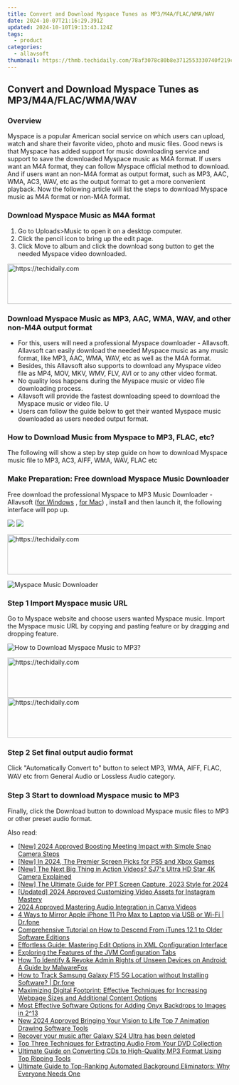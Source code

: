 ```yaml
---
title: Convert and Download Myspace Tunes as MP3/M4A/FLAC/WMA/WAV
date: 2024-10-07T21:16:29.391Z
updated: 2024-10-10T19:13:43.124Z
tags:
  - product
categories:
  - allavsoft
thumbnail: https://thmb.techidaily.com/78af3078c80b8e3712553330740f219cdae8af451a75522402de746ab069fea1.jpg
---
```


## Convert and Download Myspace Tunes as MP3/M4A/FLAC/WMA/WAV

### Overview

Myspace is a popular American social service on which users can upload, watch and share their favorite video, photo and music files. Good news is that Myspace has added support for music downloading service and support to save the downloaded Myspace music as M4A format. If users want an M4A format, they can follow Myspace official method to download. And if users want an non-M4A format as output format, such as MP3, AAC, WMA, AC3, WAV, etc as the output format to get a more convenient playback. Now the following article will list the steps to download Myspace music as M4A format or non-M4A format.

### Download Myspace Music as M4A format

1. Go to Uploads>Music to open it on a desktop computer.
2. Click the pencil icon to bring up the edit page.
3. Click Move to album and click the download song button to get the needed Myspace video downloaded.

<!-- affiliate ads begin -->
<a href="https://bluettide.pxf.io/c/5597632/2141683/17092" target="_top" id="2141683">
  <img src="//a.impactradius-go.com/display-ad/17092-2141683" border="0" alt="https://techidaily.com" width="728" height="90"/>
</a>
<img height="0" width="0" src="https://bluettide.pxf.io/i/5597632/2141683/17092" style="position:absolute;visibility:hidden;" border="0" />
<!-- affiliate ads end -->

### Download Myspace Music as MP3, AAC, WMA, WAV, and other non-M4A output format

* For this, users will need a professional Myspace downloader - Allavsoft. Allavsoft can easily download the needed Myspace music as any music format, like MP3, AAC, WMA, WAV, etc as well as the M4A format.
* Besides, this Allavsoft also supports to download any Myspace video file as MP4, MOV, MKV, WMV, FLV, AVI or to any other video format.
* No quality loss happens during the Myspace music or video file downloading process.
* Allavsoft will provide the fastest downloading speed to download the Myspace music or video file. U
* Users can follow the guide below to get their wanted Myspace music downloaded as users needed output format.

### How to Download Music from Myspace to MP3, FLAC, etc?

The following will show a step by step guide on how to download Myspace music file to MP3, AC3, AIFF, WMA, WAV, FLAC etc

### Make Preparation: Free download Myspace Music Downloader

Free download the professional Myspace to MP3 Music Downloader - Allavsoft ([for Windows](https://tools.techidaily.com/allavsoft/products/) , [for Mac](https://tools.techidaily.com/allavsoft/products/)) , install and then launch it, the following interface will pop up.

[![](https://www.allavsoft.com/how-to/../images/how-to/free-download-win.jpg)](https://tools.techidaily.com/allavsoft/products/) [![](https://www.allavsoft.com/how-to/../images/how-to/free-download-mac.jpg)](https://tools.techidaily.com/allavsoft/products/)

<!-- affiliate ads begin -->
<a href="https://aligracehair.sjv.io/c/5597632/1959778/19272" target="_top" id="1959778">
  <img src="//a.impactradius-go.com/display-ad/19272-1959778" border="0" alt="https://techidaily.com" width="728" height="90"/>
</a>
<img height="0" width="0" src="https://aligracehair.sjv.io/i/5597632/1959778/19272" style="position:absolute;visibility:hidden;" border="0" />
<!-- affiliate ads end -->

![Myspace Music Downloader](https://www.allavsoft.com/how-to/../images/allavsoft/screen-shot-600.jpg)

### Step 1 Import Myspace music URL

Go to Myspace website and choose users wanted Myspace music. Import the Myspace music URL by copying and pasting feature or by dragging and dropping feature.

![How to Download Myspace Music to MP3?](https://www.allavsoft.com/how-to/../images/how-to/download-rtmp-video/download-rtmp-video.jpg)

<!-- affiliate ads begin -->
<a href="https://unicoeye.pxf.io/c/5597632/2134238/18498" target="_top" id="2134238">
  <img src="//a.impactradius-go.com/display-ad/18498-2134238" border="0" alt="https://techidaily.com" width="728" height="90"/>
</a>
<img height="0" width="0" src="https://unicoeye.pxf.io/i/5597632/2134238/18498" style="position:absolute;visibility:hidden;" border="0" />
<!-- affiliate ads end -->

<!-- affiliate ads begin -->
<a href="https://aligracehair.sjv.io/c/5597632/1886019/19272" target="_top" id="1886019">
  <img src="//a.impactradius-go.com/display-ad/19272-1886019" border="0" alt="https://techidaily.com" width="728" height="90"/>
</a>
<img height="0" width="0" src="https://aligracehair.sjv.io/i/5597632/1886019/19272" style="position:absolute;visibility:hidden;" border="0" />
<!-- affiliate ads end -->

### Step 2 Set final output audio format

Click "Automatically Convert to" button to select MP3, WMA, AIFF, FLAC, WAV etc froｍ General Audio or Lossless Audio category.

### Step 3 Start to download Myspace music to MP3

Finally, click the Download button to download Myspace music files to MP3 or other preset audio format.

<ins class="adsbygoogle"
     style="display:block"
     data-ad-format="autorelaxed"
     data-ad-client="ca-pub-7571918770474297"
     data-ad-slot="1223367746"></ins>

<ins class="adsbygoogle"
     style="display:block"
     data-ad-client="ca-pub-7571918770474297"
     data-ad-slot="8358498916"
     data-ad-format="auto"
     data-full-width-responsive="true"></ins>

<span class="atpl-alsoreadstyle">Also read:</span>
<div><ul>
<li><a href="https://snapchat-videos.techidaily.com/new-2024-approved-boosting-meeting-impact-with-simple-snap-camera-steps/"><u>[New] 2024 Approved Boosting Meeting Impact with Simple Snap Camera Steps</u></a></li>
<li><a href="https://article-knowledge.techidaily.com/new-in-2024-the-premier-screen-picks-for-ps5-and-xbox-games/"><u>[New] In 2024, The Premier Screen Picks for PS5 and Xbox Games</u></a></li>
<li><a href="https://article-knowledge.techidaily.com/new-the-next-big-thing-in-action-videos-sj7s-ultra-hd-star-4k-camera-explained/"><u>[New] The Next Big Thing in Action Videos? SJ7's Ultra HD Star 4K Camera Explained</u></a></li>
<li><a href="https://video-capture.techidaily.com/new-the-ultimate-guide-for-ppt-screen-capture-2023-style-for-2024/"><u>[New] The Ultimate Guide for PPT Screen Capture, 2023 Style for 2024</u></a></li>
<li><a href="https://instagram-video-recordings.techidaily.com/updated-2024-approved-customizing-video-assets-for-instagram-mastery/"><u>[Updated] 2024 Approved Customizing Video Assets for Instagram Mastery</u></a></li>
<li><a href="https://extra-guidance.techidaily.com/2024-approved-mastering-audio-integration-in-canva-videos/"><u>2024 Approved Mastering Audio Integration in Canva Videos</u></a></li>
<li><a href="https://screen-mirror.techidaily.com/4-ways-to-mirror-apple-iphone-11-pro-max-to-laptop-via-usb-or-wi-fi-drfone-by-drfone-ios/"><u>4 Ways to Mirror Apple iPhone 11 Pro Max to Laptop via USB or Wi-Fi | Dr.fone</u></a></li>
<li><a href="https://fox-tls.techidaily.com/comprehensive-tutorial-on-how-to-descend-from-itunes-121-to-older-software-editions/"><u>Comprehensive Tutorial on How to Descend From iTunes 12.1 to Older Software Editions</u></a></li>
<li><a href="https://fox-tls.techidaily.com/effortless-guide-mastering-edit-options-in-xml-configuration-interface/"><u>Effortless Guide: Mastering Edit Options in XML Configuration Interface</u></a></li>
<li><a href="https://fox-tls.techidaily.com/exploring-the-features-of-the-jvm-configuration-tabs/"><u>Exploring the Features of the JVM Configuration Tabs</u></a></li>
<li><a href="https://fox-tls.techidaily.com/how-to-identify-and-revoke-admin-rights-of-unseen-devices-on-android-a-guide-by-malwarefox/"><u>How To Identify & Revoke Admin Rights of Unseen Devices on Android: A Guide by MalwareFox</u></a></li>
<li><a href="https://android-location-track.techidaily.com/how-to-track-samsung-galaxy-f15-5g-location-without-installing-software-drfone-by-drfone-virtual-android/"><u>How to Track Samsung Galaxy F15 5G Location without Installing Software? | Dr.fone</u></a></li>
<li><a href="https://fox-tls.techidaily.com/maximizing-digital-footprint-effective-techniques-for-increasing-webpage-sizes-and-additional-content-options/"><u>Maximizing Digital Footprint: Effective Techniques for Increasing Webpage Sizes and Additional Content Options</u></a></li>
<li><a href="https://fox-tls.techidaily.com/most-effective-software-options-for-adding-onyx-backdrops-to-images-in-213/"><u>Most Effective Software Options for Adding Onyx Backdrops to Images in 2^13</u></a></li>
<li><a href="https://smart-video-editing.techidaily.com/new-2024-approved-bringing-your-vision-to-life-top-7-animation-drawing-software-tools/"><u>New 2024 Approved Bringing Your Vision to Life Top 7 Animation Drawing Software Tools</u></a></li>
<li><a href="https://review-topics.techidaily.com/recover-your-music-after-galaxy-s24-ultra-has-been-deleted-by-fonelab-android-recover-music/"><u>Recover your music after Galaxy S24 Ultra has been deleted</u></a></li>
<li><a href="https://fox-tls.techidaily.com/top-three-techniques-for-extracting-audio-from-your-dvd-collection/"><u>Top Three Techniques for Extracting Audio From Your DVD Collection</u></a></li>
<li><a href="https://fox-tls.techidaily.com/ultimate-guide-on-converting-cds-to-high-quality-mp3-format-using-top-ripping-tools/"><u>Ultimate Guide on Converting CDs to High-Quality MP3 Format Using Top Ripping Tools</u></a></li>
<li><a href="https://fox-tls.techidaily.com/ultimate-guide-to-top-ranking-automated-background-eliminators-why-everyone-needs-one/"><u>Ultimate Guide to Top-Ranking Automated Background Eliminators: Why Everyone Needs One</u></a></li>
</ul></div>

